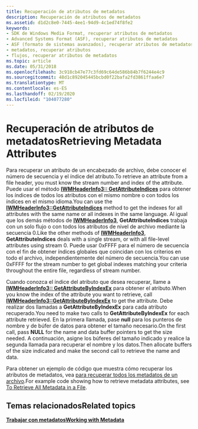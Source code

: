 ```yaml
---
title: Recuperación de atributos de metadatos
description: Recuperación de atributos de metadatos
ms.assetid: d1d2c8e0-7445-4ee1-94d9-4c1ed74f8fe2
keywords:
- SDK de Windows Media Format, recuperar atributos de metadatos
- Advanced Systems Format (ASF), recuperar atributos de metadatos
- ASF (formato de sistemas avanzados), recuperar atributos de metadatos
- metadatos, recuperar atributos
- flujos, recuperar atributos de metadatos
ms.topic: article
ms.date: 05/31/2018
ms.openlocfilehash: 3c918cb47e77c3fd69c64de586b84b7f6244e4c9
ms.sourcegitcommit: 48d1c892045445bcbd0f22bafa2fd3861ffaa6e7
ms.translationtype: MT
ms.contentlocale: es-ES
ms.lasthandoff: 02/19/2020
ms.locfileid: "104077280"
---
```

# <a name="retrieving-metadata-attributes"></a><span data-ttu-id="da7d2-108">Recuperación de atributos de metadatos</span><span class="sxs-lookup"><span data-stu-id="da7d2-108">Retrieving Metadata Attributes</span></span>

<span data-ttu-id="da7d2-109">Para recuperar un atributo de un encabezado de archivo, debe conocer el número de secuencia y el índice del atributo.</span><span class="sxs-lookup"><span data-stu-id="da7d2-109">To retrieve an attribute from a file header, you must know the stream number and index of the attribute.</span></span> <span data-ttu-id="da7d2-110">Puede usar el método [**IWMHeaderInfo3:: GetAttributeIndices**](/previous-versions/windows/desktop/api/Wmsdkidl/nf-wmsdkidl-iwmheaderinfo3-getattributeindices) para obtener los índices de todos los atributos con el mismo nombre o con todos los índices en el mismo idioma.</span><span class="sxs-lookup"><span data-stu-id="da7d2-110">You can use the [**IWMHeaderInfo3::GetAttributeIndices**](/previous-versions/windows/desktop/api/Wmsdkidl/nf-wmsdkidl-iwmheaderinfo3-getattributeindices) method to get the indexes for all attributes with the same name or all indexes in the same language.</span></span> <span data-ttu-id="da7d2-111">Al igual que los demás métodos de [**IWMHeaderInfo3**](/previous-versions/windows/desktop/api/wmsdkidl/nn-wmsdkidl-iwmheaderinfo3), **GetAttributeIndices** trabaja con un solo flujo o con todos los atributos de nivel de archivo mediante la secuencia 0.</span><span class="sxs-lookup"><span data-stu-id="da7d2-111">Like the other methods of [**IWMHeaderInfo3**](/previous-versions/windows/desktop/api/wmsdkidl/nn-wmsdkidl-iwmheaderinfo3), **GetAttributeIndices** deals with a single stream, or with all file-level attributes using stream 0.</span></span> <span data-ttu-id="da7d2-112">Puede usar 0xFFFF para el número de secuencia con el fin de obtener índices globales que coincidan con los criterios en todo el archivo, independientemente del número de secuencia.</span><span class="sxs-lookup"><span data-stu-id="da7d2-112">You can use 0xFFFF for the stream number to get global indexes matching your criteria throughout the entire file, regardless of stream number.</span></span>

<span data-ttu-id="da7d2-113">Cuando conozca el índice del atributo que desea recuperar, llame a [**IWMHeaderInfo3:: GetAttributeByIndexEx**](/previous-versions/windows/desktop/api/Wmsdkidl/nf-wmsdkidl-iwmheaderinfo3-getattributebyindexex) para obtener el atributo.</span><span class="sxs-lookup"><span data-stu-id="da7d2-113">When you know the index of the attribute you want to retrieve, call [**IWMHeaderInfo3::GetAttributeByIndexEx**](/previous-versions/windows/desktop/api/Wmsdkidl/nf-wmsdkidl-iwmheaderinfo3-getattributebyindexex) to get the attribute.</span></span> <span data-ttu-id="da7d2-114">Debe realizar dos llamadas a **GetAttributeByIndexEx** para cada atributo recuperado.</span><span class="sxs-lookup"><span data-stu-id="da7d2-114">You need to make two calls to **GetAttributeByIndexEx** for each attribute retrieved.</span></span> <span data-ttu-id="da7d2-115">En la primera llamada, pase **null** para los punteros de nombre y de búfer de datos para obtener el tamaño necesario.</span><span class="sxs-lookup"><span data-stu-id="da7d2-115">On the first call, pass **NULL** for the name and data buffer pointers to get the size needed.</span></span> <span data-ttu-id="da7d2-116">A continuación, asigne los búferes del tamaño indicado y realice la segunda llamada para recuperar el nombre y los datos.</span><span class="sxs-lookup"><span data-stu-id="da7d2-116">Then allocate buffers of the size indicated and make the second call to retrieve the name and data.</span></span>

<span data-ttu-id="da7d2-117">Para obtener un ejemplo de código que muestra cómo recuperar los atributos de metadatos, vea [para recuperar todos los metadatos de un archivo](to-retrieve-all-metadata-in-a-file.md).</span><span class="sxs-lookup"><span data-stu-id="da7d2-117">For example code showing how to retrieve metadata attributes, see [To Retrieve All Metadata in a File](to-retrieve-all-metadata-in-a-file.md).</span></span>

## <a name="related-topics"></a><span data-ttu-id="da7d2-118">Temas relacionados</span><span class="sxs-lookup"><span data-stu-id="da7d2-118">Related topics</span></span>

<dl> <dt>

[<span data-ttu-id="da7d2-119">**Trabajar con metadatos**</span><span class="sxs-lookup"><span data-stu-id="da7d2-119">**Working with Metadata**</span></span>](working-with-metadata.md)
</dt> </dl>

 

 




